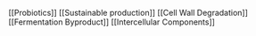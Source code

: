 [[Probiotics]]
[[Sustainable production]]
[[Cell Wall Degradation]]
[[Fermentation Byproduct]]
[[Intercellular Components]]
